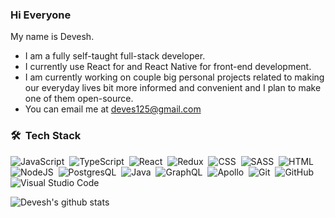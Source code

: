 ### Hi Everyone

My name is Devesh.
 - I am a fully self-taught full-stack developer.
 - I currently use React for and React Native for front-end development.
 - I am currently working on couple big personal projects related to making our everyday lives bit more informed and convenient and I plan to make one of them open-source.
 - You can email me at [deves125@gmail.com](mailto:deves125@gmail.com)

### 🛠 &nbsp;Tech Stack

![JavaScript](https://img.shields.io/badge/-JavaScript-05122A?style=for-the-badge&logo=javascript)&nbsp;
![TypeScript](https://img.shields.io/badge/-TypeScript-05122A?style=for-the-badge&logo=typescript)&nbsp;
![React](https://img.shields.io/badge/-React-05122A?style=for-the-badge&logo=react&logoColor=61DAFB)&nbsp;
![Redux](https://img.shields.io/badge/-redux-05122A?style=for-the-badge&logo=redux&logoColor=764ABC)&nbsp;
![CSS](https://img.shields.io/badge/-CSS-05122A?style=for-the-badge&logo=CSS3&logoColor=1572B6)&nbsp;
![SASS](https://img.shields.io/badge/-SASS-05122A?style=for-the-badge&logo=sass&logoColor=CC6699)&nbsp;
![HTML](https://img.shields.io/badge/-HTML-05122A?style=for-the-badge&logo=HTML5)&nbsp;
![NodeJS](https://img.shields.io/badge/-Node_Js-05122A?style=for-the-badge&logo=node.js&logoColor=339933)&nbsp;
![PostgresQL](https://img.shields.io/badge/-PostgresQL-05122A?style=for-the-badge&logo=postgresql&logoColor=336791)&nbsp;
![Java](https://img.shields.io/badge/-Java-05122A?style=for-the-badge&logo=Java&logoColor=FFA518)&nbsp;
![GraphQL](https://img.shields.io/badge/-GraphQL-05122A?style=for-the-badge&logo=graphql&logoColor=E10098)&nbsp;
![Apollo](https://img.shields.io/badge/-Apollo-05122A?style=for-the-badge&logo=apollo-graphql&logoColor=311C87)&nbsp;
![Git](https://img.shields.io/badge/-Git-05122A?style=for-the-badge&logo=git)&nbsp;
![GitHub](https://img.shields.io/badge/-GitHub-05122A?style=for-the-badge&logo=github)&nbsp;
![Visual Studio Code](https://img.shields.io/badge/-Visual%20Studio%20Code-05122A?style=for-the-badge&logo=visual-studio-code&logoColor=007ACC)&nbsp;


![Devesh's github stats](https://github-readme-stats.vercel.app/api?username=d-e-v-esh)
